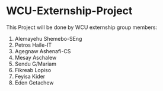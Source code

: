 # WCU-Externship-Project
This Project will be done by WCU externship group members:
1. Alemayehu Shemebo-SEng
2. Petros Haile-IT
3. Agegnaw Ashenafi-CS
4. Mesay Aschalew
5. Sendu G/Mariam
6. Fikreab Lopiso
7. Feyisa Kider
8. Eden Getachew
